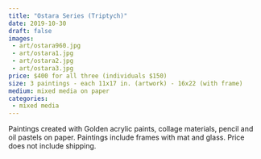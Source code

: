 ```yaml
---
title: "Ostara Series (Triptych)"
date: 2019-10-30
draft: false
images:
 - art/ostara960.jpg
 - art/ostara1.jpg
 - art/ostara2.jpg
 - art/ostara3.jpg
price: $400 for all three (individuals $150)
size: 3 paintings - each 11x17 in. (artwork) - 16x22 (with frame)
medium: mixed media on paper
categories:
 - mixed media
---
```


Paintings created with Golden acrylic paints, collage materials, pencil and oil pastels on paper. Paintings include frames with mat and glass. Price does not include shipping.

